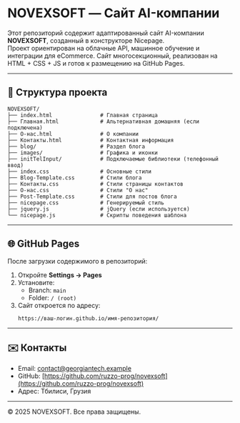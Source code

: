 # NOVEXSOFT — Сайт AI-компании

Этот репозиторий содержит адаптированный сайт AI-компании **NOVEXSOFT**, созданный в конструкторе Nicepage.  
Проект ориентирован на облачные API, машинное обучение и интеграции для eCommerce. Сайт многосекционный, реализован на HTML + CSS + JS и готов к размещению на GitHub Pages.

---

## 📁 Структура проекта

```
NOVEXSOFT/
├── index.html               # Главная страница
├── Главная.html             # Альтернативная домашняя (если подключена)
├── О-нас.html               # О компании
├── Контакты.html            # Контактная информация
├── blog/                    # Раздел блога
├── images/                  # Графика и иконки
├── initTelInput/            # Подключаемые библиотеки (телефонный ввод)
├── index.css                # Основные стили
├── Blog-Template.css        # Стили блога
├── Контакты.css             # Стили страницы контактов
├── О-нас.css                # Стили "О нас"
├── Post-Template.css        # Стили для постов блога
├── nicepage.css             # Генерируемый стиль
├── jquery.js                # jQuery (если используется)
└── nicepage.js              # Скрипты поведения шаблона
```

---

## 🌐 GitHub Pages

После загрузки содержимого в репозиторий:

1. Откройте **Settings → Pages**
2. Установите:
   - Branch: `main`
   - Folder: `/ (root)`
3. Сайт откроется по адресу:
   ```
   https://ваш-логин.github.io/имя-репозитория/
   ```

---

## ✉️ Контакты

- Email: [contact@georgiantech.example](mailto:contact@georgiantech.example)
- GitHub: [https://github.com/ruzzo-prog/novexsoft](https://github.com/ruzzo-prog/novexsoft)
- Адрес: Тбилиси, Грузия

---

© 2025 NOVEXSOFT. Все права защищены.